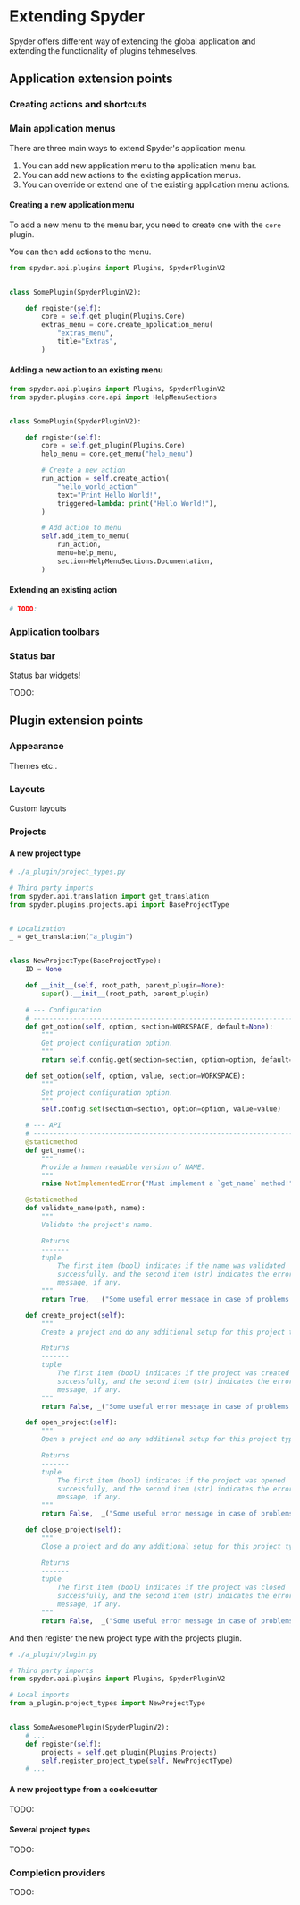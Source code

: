 # Extending Spyder

Spyder offers different way of extending the global application and extending
the functionality of plugins tehmeselves.


## Application extension points


### Creating actions and shortcuts


### Main application menus

There are three main ways to extend Spyder's application menu.

1. You can add new application menu to the application menu bar.
2. You can add new actions to the existing application menus.
3. You can override or extend one of the existing application menu actions.


#### Creating a new application menu

To add a new menu to the menu bar, you need to create one with the `core` plugin.

You can then add actions to the menu.

```python
from spyder.api.plugins import Plugins, SpyderPluginV2


class SomePlugin(SpyderPluginV2):

    def register(self):
        core = self.get_plugin(Plugins.Core)
        extras_menu = core.create_application_menu(
            "extras_menu",
            title="Extras",
        )
```


#### Adding a new action to an existing menu

```python
from spyder.api.plugins import Plugins, SpyderPluginV2
from spyder.plugins.core.api import HelpMenuSections


class SomePlugin(SpyderPluginV2):

    def register(self):
        core = self.get_plugin(Plugins.Core)
        help_menu = core.get_menu("help_menu")

        # Create a new action
        run_action = self.create_action(
            "hello_world_action"
            text="Print Hello World!",
            triggered=lambda: print("Hello World!"),
        )

        # Add action to menu
        self.add_item_to_menu(
            run_action,
            menu=help_menu,
            section=HelpMenuSections.Documentation,
        )
```


#### Extending an existing action

```python
# TODO:
```


### Application toolbars


### Status bar

Status bar widgets!

TODO:


## Plugin extension points


### Appearance

Themes etc..


### Layouts

Custom layouts


### Projects


#### A new project type

```python
# ./a_plugin/project_types.py

# Third party imports
from spyder.api.translation import get_translation
from spyder.plugins.projects.api import BaseProjectType


# Localization
_ = get_translation("a_plugin")


class NewProjectType(BaseProjectType):
    ID = None

    def __init__(self, root_path, parent_plugin=None):
        super().__init__(root_path, parent_plugin)

    # --- Configuration
    # -------------------------------------------------------------------------
    def get_option(self, option, section=WORKSPACE, default=None):
        """
        Get project configuration option.
        """
        return self.config.get(section=section, option=option, default=default)

    def set_option(self, option, value, section=WORKSPACE):
        """
        Set project configuration option.
        """
        self.config.set(section=section, option=option, value=value)

    # --- API
    # ------------------------------------------------------------------------
    @staticmethod
    def get_name():
        """
        Provide a human readable version of NAME.
        """
        raise NotImplementedError("Must implement a `get_name` method!")

    @staticmethod
    def validate_name(path, name):
        """
        Validate the project's name.

        Returns
        -------
        tuple
            The first item (bool) indicates if the name was validated
            successfully, and the second item (str) indicates the error
            message, if any.
        """
        return True,  _("Some useful error message in case of problems.")

    def create_project(self):
        """
        Create a project and do any additional setup for this project type.

        Returns
        -------
        tuple
            The first item (bool) indicates if the project was created
            successfully, and the second item (str) indicates the error
            message, if any.
        """
        return False, _("Some useful error message in case of problems.")

    def open_project(self):
        """
        Open a project and do any additional setup for this project type.

        Returns
        -------
        tuple
            The first item (bool) indicates if the project was opened
            successfully, and the second item (str) indicates the error
            message, if any.
        """
        return False,  _("Some useful error message in case of problems.")

    def close_project(self):
        """
        Close a project and do any additional setup for this project type.

        Returns
        -------
        tuple
            The first item (bool) indicates if the project was closed
            successfully, and the second item (str) indicates the error
            message, if any.
        """
        return False,  _("Some useful error message in case of problems.")
```

And then register the new project type with the projects plugin.

```python
# ./a_plugin/plugin.py

# Third party imports
from spyder.api.plugins import Plugins, SpyderPluginV2

# Local imports
from a_plugin.project_types import NewProjectType


class SomeAwesomePlugin(SpyderPluginV2):
    # ...
    def register(self):
        projects = self.get_plugin(Plugins.Projects)
        self.register_project_type(self, NewProjectType)
    # ...
```


#### A new project type from a cookiecutter

TODO:


#### Several project types

TODO:


### Completion providers

TODO:
